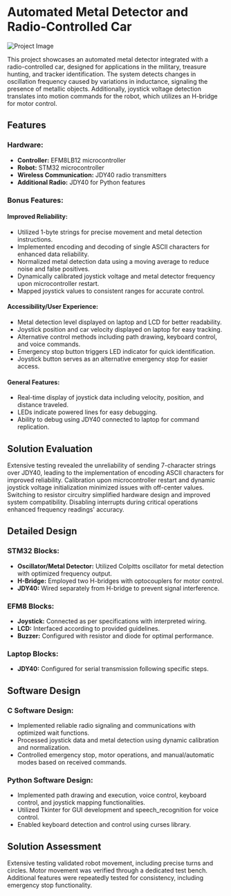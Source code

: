 # Automated Metal Detector and Radio-Controlled Car

![Project Image](https://placekitten.com/600/300)

This project showcases an automated metal detector integrated with a radio-controlled car, designed for applications in the military, treasure hunting, and tracker identification. The system detects changes in oscillation frequency caused by variations in inductance, signaling the presence of metallic objects. Additionally, joystick voltage detection translates into motion commands for the robot, which utilizes an H-bridge for motor control.

## Features

### Hardware:
- **Controller:** EFM8LB12 microcontroller
- **Robot:** STM32 microcontroller
- **Wireless Communication:** JDY40 radio transmitters
- **Additional Radio:** JDY40 for Python features

### Bonus Features:

#### Improved Reliability:
- Utilized 1-byte strings for precise movement and metal detection instructions.
- Implemented encoding and decoding of single ASCII characters for enhanced data reliability.
- Normalized metal detection data using a moving average to reduce noise and false positives.
- Dynamically calibrated joystick voltage and metal detector frequency upon microcontroller restart.
- Mapped joystick values to consistent ranges for accurate control.

#### Accessibility/User Experience:
- Metal detection level displayed on laptop and LCD for better readability.
- Joystick position and car velocity displayed on laptop for easy tracking.
- Alternative control methods including path drawing, keyboard control, and voice commands.
- Emergency stop button triggers LED indicator for quick identification.
- Joystick button serves as an alternative emergency stop for easier access.

#### General Features:
- Real-time display of joystick data including velocity, position, and distance traveled.
- LEDs indicate powered lines for easy debugging.
- Ability to debug using JDY40 connected to laptop for command replication.

## Solution Evaluation

Extensive testing revealed the unreliability of sending 7-character strings over JDY40, leading to the implementation of encoding ASCII characters for improved reliability. Calibration upon microcontroller restart and dynamic joystick voltage initialization minimized issues with off-center values. Switching to resistor circuitry simplified hardware design and improved system compatibility. Disabling interrupts during critical operations enhanced frequency readings' accuracy.

## Detailed Design

### STM32 Blocks:
- **Oscillator/Metal Detector:** Utilized Colpitts oscillator for metal detection with optimized frequency output.
- **H-Bridge:** Employed two H-bridges with optocouplers for motor control.
- **JDY40:** Wired separately from H-bridge to prevent signal interference.
  
### EFM8 Blocks:
- **Joystick:** Connected as per specifications with interpreted wiring.
- **LCD:** Interfaced according to provided guidelines.
- **Buzzer:** Configured with resistor and diode for optimal performance.

### Laptop Blocks:
- **JDY40:** Configured for serial transmission following specific steps.

## Software Design

### C Software Design:
- Implemented reliable radio signaling and communications with optimized wait functions.
- Processed joystick data and metal detection using dynamic calibration and normalization.
- Controlled emergency stop, motor operations, and manual/automatic modes based on received commands.

### Python Software Design:
- Implemented path drawing and execution, voice control, keyboard control, and joystick mapping functionalities.
- Utilized Tkinter for GUI development and speech_recognition for voice control.
- Enabled keyboard detection and control using curses library.

## Solution Assessment

Extensive testing validated robot movement, including precise turns and circles. Motor movement was verified through a dedicated test bench. Additional features were repeatedly tested for consistency, including emergency stop functionality.


